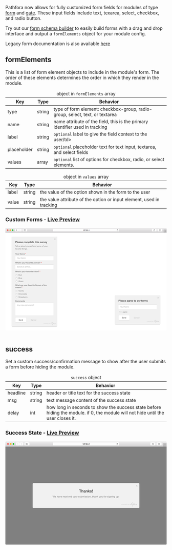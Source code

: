 Pathfora now allows for fully customized form fields for modules of type [form](/types/form.md) and [gate](/types/form.md). These input fields include text, texarea, select, checkbox, and radio button.

Try out our [form schema builder](/customization/form_builder.md) to easily build forms with a drag and drop interface and output a `formElements` object for your module config.

Legacy form documentation is also available [here](/customization/form_lagacy.md)

## formElements

This is a list of form element objects to include in the module's form. The order of these elements determines the order in which they render in the module.

<table>
  <thead>
    <tr>
      <td colspan="3" align="center">object in <code>formElements</code> array</td>
    </tr>
    <tr>
      <th>Key</th>
      <th>Type</th>
      <th>Behavior</th>
    </tr>
  </thead>

  <tr>
    <td>type</td>
    <td>string</td>
    <td>type of form element: checkbox-group, radio-group, select, text, or textarea</td>
  </tr>
  <tr>
    <td>name</td>
    <td>string</td>
    <td>name attribute of the field, this is the primary identifier used in tracking</td>
  </tr>
  <tr>
    <td>label</td>
    <td>string</td>
    <td><code>optional</code> label to give the field context to the user/td>
  </tr>
  <tr>
    <td>placeholder</td>
    <td>string</td>
    <td><code>optional</code> placeholder text for text input, textarea, and select fields</td>
  </tr>
  <tr>
    <td>values</td>
    <td>array</td>
    <td><code>optional</code> list of options for checkbox, radio, or select elements.</td>
  </tr>
</table>


<table>
  <thead>
    <tr>
      <td colspan="3" align="center">object in <code>values</code> array</td>
    </tr>
    <tr>
      <th>Key</th>
      <th>Type</th>
      <th>Behavior</th>
    </tr>
  </thead>

  <tr>
    <td>label</td>
    <td>string</td>
    <td>the value of the option shown in the form to the user</td>
  </tr>
  <tr>
    <td>value</td>
    <td>string</td>
    <td>the value attribute of the option or input element, used in tracking</td>
  </tr>
</table>

<h3>Custom Forms - <a href="../../examples/preview/customization/form/custom.html" target="_blank">Live Preview</a></h3>

![Form Fields](../examples/img/customization/form/custom.png)

<pre data-src="../../examples/src/customization/form/custom.js"></pre>


## success

Set a custom success/confirmation message to show after the user submits a form before hiding the module.

<table>
  <thead>
    <tr>
      <td colspan="3" align="center"><code>success</code> object</td>
    </tr>
    <tr>
      <th>Key</th>
      <th>Type</th>
      <th>Behavior</th>
    </tr>
  </thead>

  <tr>
    <td>headline</td>
    <td>string</td>
    <td>header or title text for the success state</td>
  </tr>
  <tr>
    <td>msg</td>
    <td>string</td>
    <td>text message content of the success state</td>
  </tr>
  <tr>
    <td>delay</td>
    <td>int</td>
    <td>how long in seconds to show the success state before hiding the module. if 0, the module will not hide until the user closes it.</td>
  </tr>
</table>

<h3>Success State - <a href="../../examples/preview/customization/form/success.html" target="_blank">Live Preview</a></h3>

![Form Field Placeholders](../examples/img/customization/form/success.png)

<pre data-src="../../examples/src/customization/form/success.js"></pre>

